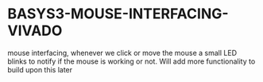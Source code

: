 # BASYS3-MOUSE-INTERFACING-VIVADO
mouse interfacing, whenever we click or move the mouse a small LED blinks to notify if the mouse is working or not. Will add more functionality to build upon this later
